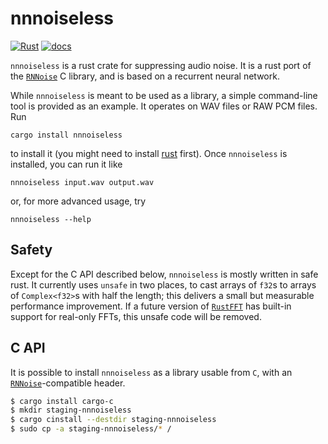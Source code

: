 # nnnoiseless
[![Rust](https://github.com/jneem/nnnoiseless/workflows/Rust/badge.svg)](https://github.com/jneem/nnnoiseless/actions?query=workflow%3ARust)
[![docs]( https://docs.rs/nnnoiseless/badge.svg)](https://docs.rs/nnnoiseless)

`nnnoiseless` is a rust crate for suppressing audio noise. It is a rust port of
the [`RNNoise`][1] C library, and is based on a recurrent
neural network.

While `nnnoiseless` is meant to be used as a library, a simple command-line
tool is provided as an example. It operates on WAV files or RAW PCM files.
Run

```
cargo install nnnoiseless
```

to install it (you might need to install [rust](https://www.rustlang.org) first).
Once `nnnoiseless` is installed, you can run it like

```
nnnoiseless input.wav output.wav
```

or, for more advanced usage, try

```
nnnoiseless --help
```

## Safety

Except for the C API described below, `nnnoiseless` is mostly written in safe
rust. It currently uses `unsafe` in two places, to cast arrays of `f32`s to
arrays of `Complex<f32>`s with half the length; this delivers a small but
measurable performance improvement. If a future version of
[`RustFFT`](https://github.com/awelkie/RustFFT) has built-in support for
real-only FFTs, this unsafe code will be removed.

## C API

It is possible to install `nnnoiseless` as a library usable from `C`, with an
[`RNNoise`][1]-compatible header.

``` sh
$ cargo install cargo-c
$ mkdir staging-nnnoiseless
$ cargo cinstall --destdir staging-nnnoiseless
$ sudo cp -a staging-nnnoiseless/* /
```

[1]: https://github.com/xiph/rnnoise
